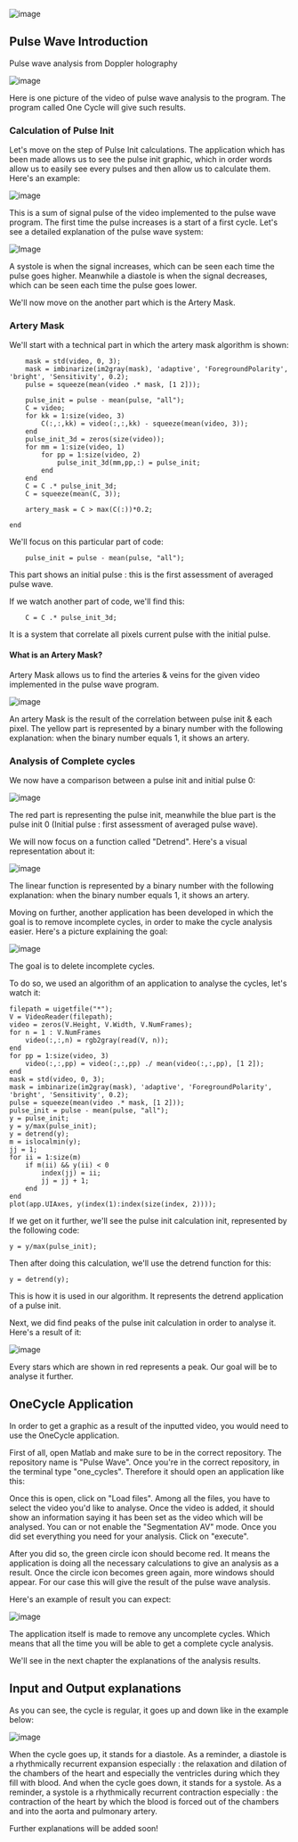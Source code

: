 ![image](https://cdn.discordapp.com/attachments/609269720805408788/1012037784074203206/unnamed_4.png)

## Pulse Wave Introduction
Pulse wave analysis from Doppler holography


![image](https://cdn.discordapp.com/attachments/609269720805408788/1012038247100190770/unnamed_5.png)

Here is one picture of the video of pulse wave analysis to the program. The program called One Cycle will give such results.

### Calculation of Pulse Init

Let's move on the step of Pulse Init calculations. The application which has been made allows us to see the pulse init graphic, which in order words allow us to easily see every pulses and then allow us to calculate them. Here's an example: 

![image](https://lh3.googleusercontent.com/keep-bbsk/AP6BvTQ9bYiDuDB1xvsEIt0O1souDrjWkhe8Vw-TohJ5hepwaIr1UP6hJKyayHlpjUKbnjoj9AxovT4JemNYACM6-hm_VU8VYUtegc_wl8fLMCo0cmu4=s560)

This is a sum of signal pulse of the video implemented to the pulse wave program. The first time the pulse increases is a start of a first cycle. Let's see a detailed explanation of the pulse wave system:

![Image](https://lh3.googleusercontent.com/keep-bbsk/AP6BvTS65aq3sev_qxAHMvxPbNxz5_UXdSomdTI33i6pE1CfbKOF_Ta-IMcBz0PMjtAL_vZCY30OLUrEmvXmYmSMKJb3YnEysoAgMfBdAEdGsQhe0R29=s1600)

A systole is when the signal increases, which can be seen each time the pulse goes higher. Meanwhile a diastole is when the signal decreases, which can be seen each time the pulse goes lower.

We'll now move on the another part which is the Artery Mask.

### Artery Mask

We'll start with a technical part in which the artery mask algorithm is shown:

```function artery_mask = createArteryMask(video)
    mask = std(video, 0, 3);
    mask = imbinarize(im2gray(mask), 'adaptive', 'ForegroundPolarity', 'bright', 'Sensitivity', 0.2);
    pulse = squeeze(mean(video .* mask, [1 2]));

    pulse_init = pulse - mean(pulse, "all");
    C = video;
    for kk = 1:size(video, 3)
        C(:,:,kk) = video(:,:,kk) - squeeze(mean(video, 3));
    end
    pulse_init_3d = zeros(size(video));
    for mm = 1:size(video, 1)
        for pp = 1:size(video, 2)
            pulse_init_3d(mm,pp,:) = pulse_init;
        end
    end
    C = C .* pulse_init_3d;
    C = squeeze(mean(C, 3));

    artery_mask = C > max(C(:))*0.2;

end
```

We'll focus on this particular part of code:
```
    pulse_init = pulse - mean(pulse, "all");
```
This part shows an initial pulse : this is the first assessment of averaged pulse wave.

If we watch another part of code, we'll find this:
```
    C = C .* pulse_init_3d;
```
It is a system that correlate all pixels current pulse with the initial pulse.

#### What is an Artery Mask?

Artery Mask allows us to find the arteries & veins for the given video implemented in the pulse wave program.

![image](https://lh3.googleusercontent.com/keep-bbsk/AP6BvTTCBiqRMwCU0O2jmFwHa0kbJHw7q3Khfu-q-CMKh3mboPnJ0Rasm26LzSUnhBo2mrc7ZgAEN7vmbu36WibVv7HvVh9_sdXj5n11wA1cxZM6XmCg=s560)

An artery Mask is the result of the correlation between pulse init & each pixel. The yellow part is represented by a binary number with the following explanation: when the binary number equals 1, it shows an artery.


### Analysis of Complete cycles

We now have a comparison between a pulse init and initial pulse 0:

![image](https://lh3.googleusercontent.com/keep-bbsk/AP6BvTSQuN8vmtttcQ1tQASAk8R_npm5h3-zsLMvaY8BpmSAXwceBSmZhDlJtbp-ZQATg4Qm6JsI3vEGGRHc5Zj9C66zzozC2q1DqKs2OMrpruNBIob_=s1600)

The red part is representing the pulse init, meanwhile the blue part is the pulse init 0 (Initial pulse : first assessment of averaged pulse wave).

We will now focus on a function called "Detrend". Here's a visual representation about it:

![image](https://lh3.googleusercontent.com/keep-bbsk/AP6BvTSY_npUB95tYyW9dvoNeo7KZVNVC2Mm6S3K-chs6Ohq3MGzmjuTuGgcHLLhBqrsHSVkK33ADqEAd1hk4pft66dgSZblcWM5vf8QBnxByeIuMJFg=s547)

The linear function is represented by a binary number with the following explanation: when the binary number equals 1, it shows an artery.

Moving on further, another application has been developed in which the goal is to remove incomplete cycles, in order to make the cycle analysis easier. Here's a picture explaining the goal: 

![image](https://lh3.googleusercontent.com/keep-bbsk/AP6BvTS3mtQuEBQPu7RP521jVzQWrt0dDao0p4qZaXIDNcbilRSFjhvp62yIPEd7uz2CobTVF4jlrVRKr-tdw4B3JlTPIzQeef7NmIOtO0DJzcL68NOc=s1291)

The goal is to delete incomplete cycles.

To do so, we used an algorithm of an application to analyse the cycles, let's watch it: 

```
filepath = uigetfile("*");
V = VideoReader(filepath);
video = zeros(V.Height, V.Width, V.NumFrames);        
for n = 1 : V.NumFrames
    video(:,:,n) = rgb2gray(read(V, n));
end
for pp = 1:size(video, 3)
    video(:,:,pp) = video(:,:,pp) ./ mean(video(:,:,pp), [1 2]);
end
mask = std(video, 0, 3);
mask = imbinarize(im2gray(mask), 'adaptive', 'ForegroundPolarity', 'bright', 'Sensitivity', 0.2);
pulse = squeeze(mean(video .* mask, [1 2]));
pulse_init = pulse - mean(pulse, "all");
y = pulse_init;
y = y/max(pulse_init);
y = detrend(y);
m = islocalmin(y);
jj = 1;
for ii = 1:size(m)
    if m(ii) && y(ii) < 0
        index(jj) = ii;
        jj = jj + 1;
    end
end
plot(app.UIAxes, y(index(1):index(size(index, 2))));
```

If we get on it further, we'll see the pulse init calculation init, represented by the following code:

```
y = y/max(pulse_init);
```

Then after doing this calculation, we'll use the detrend function for this:

```
y = detrend(y);
```
This is how it is used in our algorithm. It represents the detrend application of a pulse init.

Next, we did find peaks of the pulse init calculation in order to analyse it. Here's a result of it:

![image](https://lh3.googleusercontent.com/keep-bbsk/AP6BvTRyXtEl9Qy6R2F1xnAawHJ8X5THbu5YHPzjO9L-2-4zRLMAaV193peMdBmSJc4b2nrQZPCQa-YSslzHjI4VobmysPnlwZe_-N1rRcxJvdY5wnE=s599)

Every stars which are shown in red represents a peak. Our goal will be to analyse it further.




## OneCycle Application

In order to get a graphic as a result of the inputted video, you would need to use the OneCycle application.

First of all, open Matlab and make sure to be in the correct repository. The repository name is "Pulse Wave". Once you're in the correct repository, in the terminal type "one_cycles". Therefore it should open an application like this:

Once this is open, click on "Load files". Among all the files, you have to select the video you'd like to analyse. Once the video is added, it should show an information saying it has been set as the video which will be analysed. You can or not enable the "Segmentation AV" mode. Once you did set everything you need for your analysis. Click on "execute". 

After you did so, the green circle icon should become red. It means the application is doing all the necessary calculations to give an analysis as a result. Once the circle icon becomes green again, more windows should appear. For our case this will give the result of the pulse wave analysis.

Here's an example of result you can expect: 

![image](https://cdn.discordapp.com/attachments/609269720805408788/1009959820121616444/pulse.png)

The application itself is made to remove any uncomplete cycles. Which means that all the time you will be able to get a complete cycle analysis.

We'll see in the next chapter the explanations of the analysis results.

## Input and Output explanations

As you can see, the cycle is regular, it goes up and down like in the example below:

![image](https://cdn.discordapp.com/attachments/609269720805408788/1009959820121616444/pulse.png)

When the cycle goes up, it stands for a diastole. As a reminder, a diastole is a rhythmically recurrent expansion especially : the relaxation and dilation of the chambers of the heart and especially the ventricles during which they fill with blood. And when the cycle goes down, it stands for a systole. As a reminder, a systole is a rhythmically recurrent contraction especially : the contraction of the heart by which the blood is forced out of the chambers and into the aorta and pulmonary artery.

Further explanations will be added soon!


